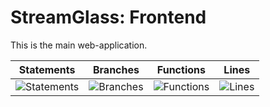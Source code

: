 # StreamGlass: Frontend

This is the main web-application.

| Statements                  | Branches                | Functions                 | Lines             |
| --------------------------- | ----------------------- | ------------------------- | ----------------- |
| ![Statements](https://img.shields.io/badge/statements-1.94%25-red.svg?style=flat) | ![Branches](https://img.shields.io/badge/branches-20%25-red.svg?style=flat) | ![Functions](https://img.shields.io/badge/functions-20%25-red.svg?style=flat) | ![Lines](https://img.shields.io/badge/lines-1.94%25-red.svg?style=flat) |
